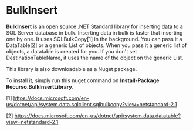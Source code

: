 # BulkInsert
**BulkInsert** is an open source .NET Standard library for inserting data to a SQL Server database in bulk. Inserting data in bulk is faster
that inserting one by one. It uses SQLBulkCopy[1] in the background. You can pass it a DataTable[2] or a generic List of objects. When you pass it a generic list of objects, a datatable is created for you. If you don't set DestinationTableName, it uses the name of the object on the generic List.

This library is also downloadable as a Nuget package.

To install it, simply run this nuget command on **Install-Package Recurso.BulkInsertLibrary**.

[1] https://docs.microsoft.com/en-us/dotnet/api/system.data.sqlclient.sqlbulkcopy?view=netstandard-2.1

[2] https://docs.microsoft.com/en-us/dotnet/api/system.data.datatable?view=netstandard-2.1

